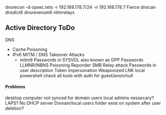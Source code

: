 dnsrecon -d opsec.tets -r 192.168.178.7/24 -n 192.168.178.7
Fierce
dnscan 
dnsdict6 
dnsrevenum6 
ntlmrelayx

## Active Directory ToDo
DNS
* Cache Poisoning
* IPv6 MITM / DNS Takeover Attacks
	* mitm6
Passwords in SYSVOL also known as GPP Passwords
LLMNR/NBNS Poisoning
	Reponder
SMB Relay attack
Passwords in user description
Token Impersonation
Weaponized LNK
local powershell
check all tools with auth for guest/anon/null

#### Problems
desktop computer not synced for domain users
local admins nessecary? LAPS?
No DHCP server
Domain/local users folder exist on system after user deletion?